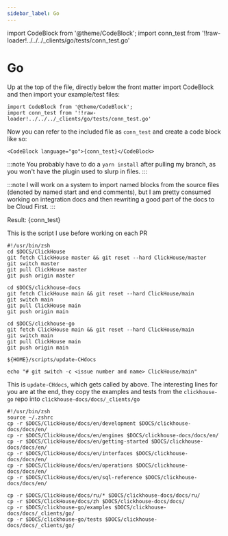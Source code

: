 ```yaml
---
sidebar_label: Go
---
```

import CodeBlock from '@theme/CodeBlock';
import conn_test from '!!raw-loader!../../../_clients/go/tests/conn_test.go'


# Go

Up at the top of the file, directly below the front matter import CodeBlock and then import your example/test files:
```
import CodeBlock from '@theme/CodeBlock';
import conn_test from '!!raw-loader!../../../_clients/go/tests/conn_test.go'
```

Now you can refer to the included file as `conn_test` and create a code block
like so:
```
<CodeBlock language="go">{conn_test}</CodeBlock>
```
:::note
You probably have to do a `yarn install` after pulling my branch, as you won't have the plugin used to slurp in files.
:::


:::note
I will work on a system to import named blocks from the source files 
(denoted by named start and end comments), but I am pretty consumed working on integration docs and then rewriting a good part of the docs to be Cloud First.
:::

Result:
<CodeBlock language="go">{conn_test}</CodeBlock>

This is the script I use before working on each PR
```
#!/usr/bin/zsh
cd $DOCS/ClickHouse
git fetch ClickHouse master && git reset --hard ClickHouse/master
git switch master
git pull ClickHouse master
git push origin master

cd $DOCS/clickhouse-docs
git fetch ClickHouse main && git reset --hard ClickHouse/main
git switch main
git pull ClickHouse main
git push origin main

cd $DOCS/clickhouse-go
git fetch ClickHouse main && git reset --hard ClickHouse/main
git switch main
git pull ClickHouse main
git push origin main

${HOME}/scripts/update-CHdocs

echo "# git switch -c <issue number and name> ClickHouse/main"
```

This is `update-CHdocs`, which gets called by above.  The interesting lines 
for you are at the end, they copy the examples and tests from the `clickhouse-go` repo into `clickhouse-docs/docs/_clients/go`

```
#!/usr/bin/zsh
source ~/.zshrc
cp -r $DOCS/ClickHouse/docs/en/development $DOCS/clickhouse-docs/docs/en/
cp -r $DOCS/ClickHouse/docs/en/engines $DOCS/clickhouse-docs/docs/en/
cp -r $DOCS/ClickHouse/docs/en/getting-started $DOCS/clickhouse-docs/docs/en/
cp -r $DOCS/ClickHouse/docs/en/interfaces $DOCS/clickhouse-docs/docs/en/
cp -r $DOCS/ClickHouse/docs/en/operations $DOCS/clickhouse-docs/docs/en/
cp -r $DOCS/ClickHouse/docs/en/sql-reference $DOCS/clickhouse-docs/docs/en/

cp -r $DOCS/ClickHouse/docs/ru/* $DOCS/clickhouse-docs/docs/ru/
cp -r $DOCS/ClickHouse/docs/zh $DOCS/clickhouse-docs/docs/
cp -r $DOCS/clickhouse-go/examples $DOCS/clickhouse-docs/docs/_clients/go/
cp -r $DOCS/clickhouse-go/tests $DOCS/clickhouse-docs/docs/_clients/go/
```

